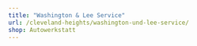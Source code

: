 ```yaml
---
title: "Washington & Lee Service"
url: /cleveland-heights/washington-und-lee-service/
shop: Autowerkstatt
---
```

